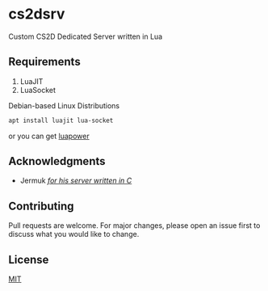 # cs2dsrv
Custom CS2D Dedicated Server written in Lua

## Requirements
1. LuaJIT
2. LuaSocket

Debian-based Linux Distributions
```bash
apt install luajit lua-socket
```
or you can get [luapower](https://luapower.com/)

## Acknowledgments
- Jermuk [*for his server written in C*](https://github.com/Jermuk/custom_cs2dsrv)

## Contributing
Pull requests are welcome. For major changes, please open an issue first to discuss what you would like to change.

## License
[MIT](https://github.com/Hajt5/cs2dsrv/blob/main/LICENSE)
